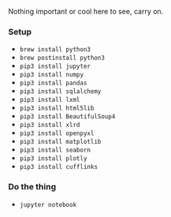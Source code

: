 Nothing important or cool here to see, carry on.

### Setup
* `brew install python3`
* `brew postinstall python3`
* `pip3 install jupyter`
* `pip3 install numpy`
* `pip3 install pandas`
* `pip3 install sqlalchemy`
* `pip3 install lxml`
* `pip3 install html5lib`
* `pip3 install BeautifulSoup4`
* `pip3 install xlrd`
* `pip3 install openpyxl`
* `pip3 install matplotlib`
* `pip3 install seaborn`
* `pip3 install plotly`
* `pip3 install cufflinks`

### Do the thing
* `jupyter notebook`
